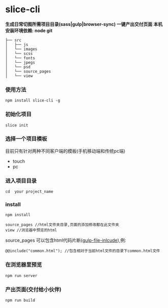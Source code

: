 # slice-cli

**生成日常切图所需项目目录(sass|gulp|browser-sync) 一键产出交付页面**
**本机安装环境依赖: node git**

```
├── src
│   ├── js
│   └── images
│   └── scss
│   └── fonts
│   └── jpegs
│   └── psd
│   └── source_pages
│   └── view 
```

### 使用方法
```
npm install slice-cli -g
```


### 初始化项目
```
slice init
```

### 选择一个项目模板
目前只有针对两种不同客户端的模板(手机移动端和传统pc端)
* touch
* pc
    
### 进入项目目录    
```
cd  your project_name
```

### install
```
npm install
```

```
source_pages //html文件夹目录,页面的添加修改都在此文件夹
view //浏览器中预览的html
```

source_pages 可以包含html代码片断([gulp-file-inlcude](https://github.com/coderhaoxin/gulp-file-include)),例:

```
@@include("common.html"); //包含相对于当前html文件的目录下common.html文件
```   


### 在浏览器里预览
```
npm run server
```

### 产出页面(交付给小伙伴)
```
npm run build
```

